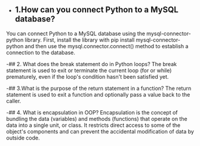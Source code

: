 - ## 1.How can you connect Python to a MySQL database?

 You can connect Python to a MySQL database using the mysql-connector-python library. First, install the library with pip install mysql-connector-python and then use the mysql.connector.connect() method to establish a connection to the 
 database.

-## 2. What does the break statement do in Python loops?
 The break statement is used to exit or terminate the current loop (for or while) prematurely, even if the loop's condition hasn't been satisfied yet.

-## 3.What is the purpose of the return statement in a function?
 The return statement is used to exit a function and optionally pass a value back to the caller.

-## 4. What is encapsulation in OOP?
 Encapsulation is the concept of bundling the data (variables) and methods (functions) that operate on the data into a single unit, or class. It restricts direct access to some of the object's components and can prevent the accidental 
 modification of data by outside code.
